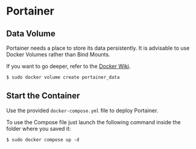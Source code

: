 # Portainer

## Data Volume

Portainer needs a place to store its data persistently. It is advisable to use Docker Volumes rather than Bind Mounts.

If you want to go deeper, refer to the [Docker Wiki](https://docs.docker.com/storage/volumes/#mount-a-host-directory-as-a-data-volume).

```shell
$ sudo docker volume create portainer_data
```

## Start the Container

Use the provided `docker-compose.yml` file to deploy Portainer.

To use the Compose file just launch the following command inside the folder where you saved it:

```shell
$ sudo docker compose up -d
```
